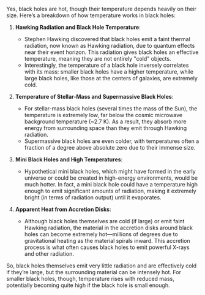 Yes, black holes are hot, though their temperature depends heavily on their size. Here’s a breakdown of how temperature works in black holes:

1. **Hawking Radiation and Black Hole Temperature**:
   - Stephen Hawking discovered that black holes emit a faint thermal radiation, now known as Hawking radiation, due to quantum effects near their event horizon. This radiation gives black holes an effective temperature, meaning they are not entirely "cold" objects.
   - Interestingly, the temperature of a black hole inversely correlates with its mass: smaller black holes have a higher temperature, while large black holes, like those at the centers of galaxies, are extremely cold.

2. **Temperature of Stellar-Mass and Supermassive Black Holes**:
   - For stellar-mass black holes (several times the mass of the Sun), the temperature is extremely low, far below the cosmic microwave background temperature (~2.7 K). As a result, they absorb more energy from surrounding space than they emit through Hawking radiation.
   - Supermassive black holes are even colder, with temperatures often a fraction of a degree above absolute zero due to their immense size.

3. **Mini Black Holes and High Temperatures**:
   - Hypothetical mini black holes, which might have formed in the early universe or could be created in high-energy environments, would be much hotter. In fact, a mini black hole could have a temperature high enough to emit significant amounts of radiation, making it extremely bright (in terms of radiation output) until it evaporates.

4. **Apparent Heat from Accretion Disks**:
   - Although black holes themselves are cold (if large) or emit faint Hawking radiation, the material in the accretion disks around black holes can become extremely hot—millions of degrees due to gravitational heating as the material spirals inward. This accretion process is what often causes black holes to emit powerful X-rays and other radiation.

So, black holes themselves emit very little radiation and are effectively cold if they’re large, but the surrounding material can be intensely hot. For smaller black holes, though, temperature rises with reduced mass, potentially becoming quite high if the black hole is small enough.
